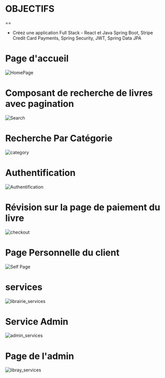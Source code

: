 # OBJECTIFS
==

+ Créez une application Full Stack - React et Java Spring Boot, Stripe Credit Card Payments, Spring Security, JWT, Spring Data JPA

# Page d'accueil



![HomePage](./images/HomePage.jpeg)

# Composant de recherche de livres avec pagination

![Search](images/Search_Pagination.jpeg)

# Recherche Par Catégorie

![category](images/search_by_category.jpeg)

# Authentification

![Authentification](images/authentification.jpeg)

# Révision sur la page de paiement du livre

![checkout](./images/review_page.jpeg)

# Page Personnelle du client

![Self Page](images/self_page.jpeg)

# services 
![librairie_services](images/library_services.jpeg)

# Service Admin

![admin_services](images/history_page.jpeg)

# Page de l'admin

![libray_services](images/admin_service.jpeg)